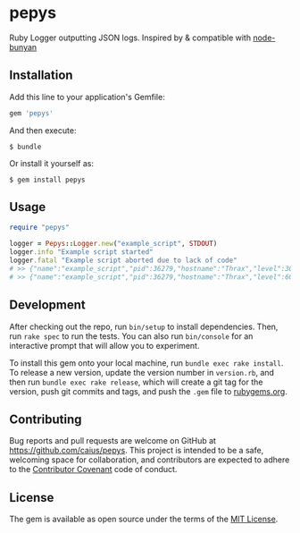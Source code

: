 # pepys

Ruby Logger outputting JSON logs. Inspired by & compatible with [node-bunyan](https://github.com/trentm/node-bunyan)

## Installation

Add this line to your application's Gemfile:

```ruby
gem 'pepys'
```

And then execute:

    $ bundle

Or install it yourself as:

    $ gem install pepys

## Usage

```ruby
require "pepys"

logger = Pepys::Logger.new("example_script", STDOUT)
logger.info "Example script started"
logger.fatal "Example script aborted due to lack of code"
# >> {"name":"example_script","pid":36279,"hostname":"Thrax","level":30,"time":"2016-09-15T22:48:30Z","msg":"Example script started","v":0}
# >> {"name":"example_script","pid":36279,"hostname":"Thrax","level":60,"time":"2016-09-15T22:48:30Z","msg":"Example script aborted due to lack of code","v":0}

```

## Development

After checking out the repo, run `bin/setup` to install dependencies. Then, run `rake spec` to run the tests. You can also run `bin/console` for an interactive prompt that will allow you to experiment.

To install this gem onto your local machine, run `bundle exec rake install`. To release a new version, update the version number in `version.rb`, and then run `bundle exec rake release`, which will create a git tag for the version, push git commits and tags, and push the `.gem` file to [rubygems.org](https://rubygems.org).

## Contributing

Bug reports and pull requests are welcome on GitHub at https://github.com/caius/pepys. This project is intended to be a safe, welcoming space for collaboration, and contributors are expected to adhere to the [Contributor Covenant](http://contributor-covenant.org) code of conduct.

## License

The gem is available as open source under the terms of the [MIT License](http://opensource.org/licenses/MIT).
